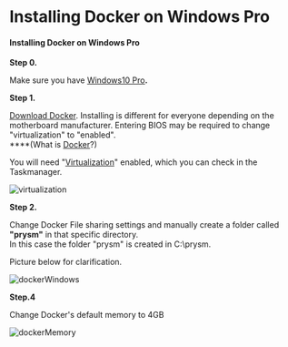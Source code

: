 # Installing Docker on Windows Pro

#### **Installing Docker on Windows Pro**

**Step 0.**

Make sure you have [Windows10 Pro](https://support.microsoft.com/en-us/help/13443/windows-which-version-am-i-running)**.**

**Step 1.**

[Download Docker](https://download.docker.com/win/stable/Docker%20Desktop%20Installer.exe). Installing is different for everyone depending on the motherboard manufacturer. Entering BIOS may be required to change "virtualization" to "enabled".   
****\(What is [Docker](https://docs.docker.com/docker-for-windows/install/)?\)

You will need "[Virtualization](https://docs.docker.com/docker-for-windows/troubleshoot/#virtualization-must-be-enabled)" enabled, which you can check in the Taskmanager.

![virtualization](https://user-images.githubusercontent.com/26490734/79853838-dba5de80-83c8-11ea-9fbf-d640c4bb1980.png)

**Step 2.**

Change Docker File sharing settings and manually create a folder called **"prysm"** in that specific directory.   
In this case the folder "prysm" is created in C:\prysm.  
  
Picture below for clarification.

![dockerWindows](https://user-images.githubusercontent.com/26490734/79551080-7c2e9280-8099-11ea-8886-0b739b7d12c1.png)

**Step.4**

Change Docker's default memory to 4GB

![dockerMemory](https://user-images.githubusercontent.com/26490734/80192514-9aefd480-8617-11ea-93b4-e709a988a5c0.png)

